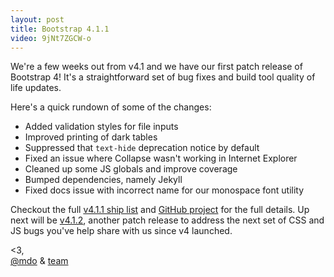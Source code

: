```yaml
---
layout: post
title: Bootstrap 4.1.1
video: 9jNt7ZGCW-o
---
```


We're a few weeks out from v4.1 and we have our first patch release of Bootstrap 4! It's a straightforward set of bug fixes and build tool quality of life updates.

Here's a quick rundown of some of the changes:

- Added validation styles for file inputs
- Improved printing of dark tables
- Suppressed that `text-hide` deprecation notice by default
- Fixed an issue where Collapse wasn't working in Internet Explorer
- Cleaned up some JS globals and improve coverage
- Bumped dependencies, namely Jekyll
- Fixed docs issue with incorrect name for our monospace font utility

Checkout the full [v4.1.1 ship list](https://github.com/twbs/bootstrap/issues/25971) and [GitHub project](https://github.com/twbs/bootstrap/projects/13) for the full details. Up next will be [v4.1.2](https://github.com/twbs/bootstrap/projects/14), another patch release to address the next set of CSS and JS bugs you've help share with us since v4 launched.

<3,<br>
[@mdo](https://twitter.com/mdo) & [team](https://github.com/twbs)
